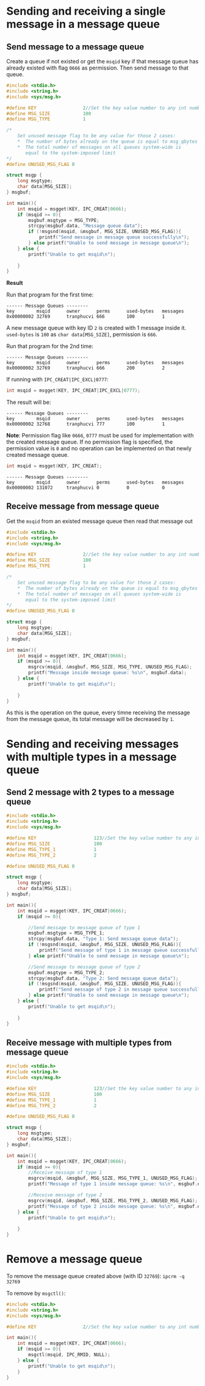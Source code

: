 # Sending and receiving a single message in a message queue

## Send message to a message queue

Create a queue if not existed or get the ``msqid`` key if that message queue has already existed with flag ``0666`` as permission. Then send message to that queue.

```c
#include <stdio.h>
#include <string.h>
#include <sys/msg.h>

#define KEY                 2//Set the key value number to any int number when creating
#define MSG_SIZE            100
#define MSG_TYPE            1

/*
    Set unused message flag to be any value for those 2 cases:
    *  The number of bytes already on the queue is equal to msg_qbytes
    *  The total number of messages on all queues system-wide is 
       equal to the system-imposed limit
*/
#define UNUSED_MSG_FLAG 0

struct msgp {
    long msgtype;
    char data[MSG_SIZE];
} msgbuf;

int main(){
    int msqid = msgget(KEY, IPC_CREAT|0666);
    if (msqid >= 0){
        msgbuf.msgtype = MSG_TYPE;
        strcpy(msgbuf.data, "Message queue data");
        if (!msgsnd(msqid, &msgbuf, MSG_SIZE, UNUSED_MSG_FLAG)){
            printf("Send message in message queue successfully\n");
        } else printf("Unable to send message in message queue\n");
    } else {
        printf("Unable to get msqid\n");
        
    }
}
```

**Result**

Run that program for the first time:

```
------ Message Queues --------
key        msqid      owner      perms      used-bytes   messages    
0x00000002 32769      tranphucvi 666        100          1      
```

A new message queue with key ID ``2`` is created with 1 message inside it. ``used-bytes`` is ``100`` as ``char data[MSG_SIZE]``, permission is ``666``.

Run that program for the 2nd time:

```
------ Message Queues --------
key        msqid      owner      perms      used-bytes   messages    
0x00000002 32769      tranphucvi 666        200          2  
```

If running with ``IPC_CREAT|IPC_EXCL|0777``:

```c
int msqid = msgget(KEY, IPC_CREAT|IPC_EXCL|0777);
```

The result will be:

```
------ Message Queues --------
key        msqid      owner      perms      used-bytes   messages    
0x00000002 32768      tranphucvi 777        100          1     
```

**Note**: Permission flag like ``0666``, ``0777`` must be used for implementation with the created message queue. If no permission flag is specified, the permission value is ``0`` and no operation can be implemented on that newly created message queue.

```c
int msqid = msgget(KEY, IPC_CREAT);
```

```
------ Message Queues --------
key        msqid      owner      perms      used-bytes   messages    
0x00000002 131072     tranphucvi 0          0            0     
```

## Receive message from message queue

Get the ``msqid`` from an existed message queue then read that message out

```c
#include <stdio.h>
#include <string.h>
#include <sys/msg.h>

#define KEY                 2//Set the key value number to any int number when creating
#define MSG_SIZE            100
#define MSG_TYPE            1

/*
    Set unused message flag to be any value for those 2 cases:
    *  The number of bytes already on the queue is equal to msg_qbytes
    *  The total number of messages on all queues system-wide is 
       equal to the system-imposed limit
*/
#define UNUSED_MSG_FLAG 0

struct msgp {
    long msgtype;
    char data[MSG_SIZE];
} msgbuf;

int main(){
    int msqid = msgget(KEY, IPC_CREAT|0666);
    if (msqid >= 0){
        msgrcv(msqid, &msgbuf, MSG_SIZE, MSG_TYPE, UNUSED_MSG_FLAG);
        printf("Message inside message queue: %s\n", msgbuf.data);
    } else {
        printf("Unable to get msqid\n");
        
    }
}
```

As this is the operation on the queue, every timne receiving the message from the message queue, its total message will be decreased by ``1``.

# Sending and receiving messages with multiple types in a message queue

## Send 2 message with 2 types to a message queue

```c
#include <stdio.h>
#include <string.h>
#include <sys/msg.h>

#define KEY                     123//Set the key value number to any int number when creating
#define MSG_SIZE                100
#define MSG_TYPE_1              1
#define MSG_TYPE_2              2

#define UNUSED_MSG_FLAG 0

struct msgp {
    long msgtype;
    char data[MSG_SIZE];
} msgbuf;

int main(){
    int msqid = msgget(KEY, IPC_CREAT|0666);
    if (msqid >= 0){

        //Send message to message queue of type 1
        msgbuf.msgtype = MSG_TYPE_1;
        strcpy(msgbuf.data, "Type 1: Send message queue data");
        if (!msgsnd(msqid, &msgbuf, MSG_SIZE, UNUSED_MSG_FLAG)){
            printf("Send message of type 1 in message queue successfully\n");
        } else printf("Unable to send message in message queue\n");

        //Send message to message queue of type 2
        msgbuf.msgtype = MSG_TYPE_2;
        strcpy(msgbuf.data, "Type 2: Send message queue data");
        if (!msgsnd(msqid, &msgbuf, MSG_SIZE, UNUSED_MSG_FLAG)){
            printf("Send message of type 2 in message queue successfully\n");
        } else printf("Unable to send message in message queue\n");
    } else {
        printf("Unable to get msqid\n");
        
    }
}
```

## Receive message with multiple types from message queue

```c
#include <stdio.h>
#include <string.h>
#include <sys/msg.h>

#define KEY                     123//Set the key value number to any int number when creating
#define MSG_SIZE                100
#define MSG_TYPE_1              1
#define MSG_TYPE_2              2

#define UNUSED_MSG_FLAG 0

struct msgp {
    long msgtype;
    char data[MSG_SIZE];
} msgbuf;

int main(){
    int msqid = msgget(KEY, IPC_CREAT|0666);
    if (msqid >= 0){
        //Receive message of type 1
        msgrcv(msqid, &msgbuf, MSG_SIZE, MSG_TYPE_1, UNUSED_MSG_FLAG);
        printf("Message of type 1 inside message queue: %s\n", msgbuf.data);

        //Receive message of type 2
        msgrcv(msqid, &msgbuf, MSG_SIZE, MSG_TYPE_2, UNUSED_MSG_FLAG);
        printf("Message of type 2 inside message queue: %s\n", msgbuf.data);
    } else {
        printf("Unable to get msqid\n");
        
    }
}
```

# Remove a message queue

To remove the message queue created above (with ID ``32769``): ``ipcrm -q 32769``

To remove by ``msgctl()``:

```c
#include <stdio.h>
#include <string.h>
#include <sys/msg.h>

#define KEY                 2//Set the key value number to any int number when creating

int main(){
    int msqid = msgget(KEY, IPC_CREAT|0666);
    if (msqid >= 0){
        msgctl(msqid, IPC_RMID, NULL);
    } else {
        printf("Unable to get msqid\n");        
    }
}
```
